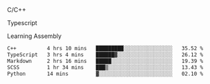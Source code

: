 <p>C/C++</p>
<p> Typescript</p>
<p>Learning Assembly</p>

<!--START_SECTION:waka-->

```txt
C++          4 hrs 10 mins   █████████░░░░░░░░░░░░░░░░   35.52 %
TypeScript   3 hrs 4 mins    ██████▓░░░░░░░░░░░░░░░░░░   26.12 %
Markdown     2 hrs 16 mins   █████░░░░░░░░░░░░░░░░░░░░   19.39 %
SCSS         1 hr 34 mins    ███▒░░░░░░░░░░░░░░░░░░░░░   13.43 %
Python       14 mins         ▓░░░░░░░░░░░░░░░░░░░░░░░░   02.10 %
```

<!--END_SECTION:waka-->
